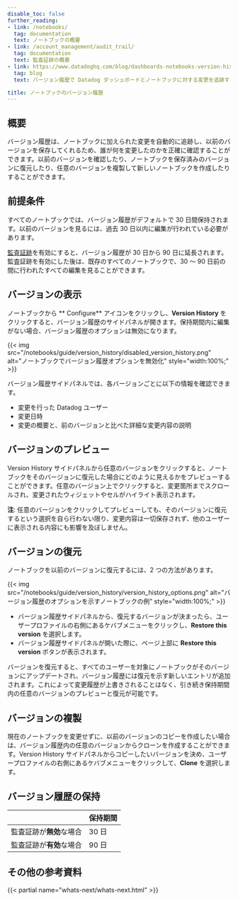 ```yaml
---
disable_toc: false
further_reading:
- link: /notebooks/
  tag: documentation
  text: ノートブックの概要
- link: /account_management/audit_trail/
  tag: documentation
  text: 監査証跡の概要
- link: https://www.datadoghq.com/blog/dashboards-notebooks-version-history/
  tag: blog
  text: バージョン履歴で Datadog ダッシュボードとノートブックに対する変更を追跡する

title: ノートブックのバージョン履歴
---
```


## 概要
バージョン履歴は、ノートブックに加えられた変更を自動的に追跡し、以前のバージョンを保存してくれるため、誰が何を変更したのかを正確に確認することができます。以前のバージョンを確認したり、ノートブックを保存済みのバージョンに復元したり、任意のバージョンを複製して新しいノートブックを作成したりすることができます。

## 前提条件
すべてのノートブックでは、バージョン履歴がデフォルトで 30 日間保持されます。以前のバージョンを見るには、過去 30 日以内に編集が行われている必要があります。

[監査証跡][1]を有効にすると、バージョン履歴が 30 日から 90 日に延長されます。監査証跡を有効にした後は、既存のすべてのノートブックで、30 ～ 90 日前の間に行われたすべての編集を見ることができます。

## バージョンの表示
ノートブックから ** Configure** アイコンをクリックし、**Version History** をクリックすると、バージョン履歴のサイドパネルが開きます。保持期間内に編集がない場合、バージョン履歴のオプションは無効になります。

{{< img src="/notebooks/guide/version_history/disabled_version_history.png" alt="ノートブックでバージョン履歴オプションを無効化" style="width:100%;" >}}

バージョン履歴サイドパネルでは、各バージョンごとに以下の情報を確認できます。
- 変更を行った Datadog ユーザー
- 変更日時
- 変更の概要と、前のバージョンと比べた詳細な変更内容の説明

## バージョンのプレビュー
Version History サイドパネルから任意のバージョンをクリックすると、ノートブックをそのバージョンに復元した場合にどのように見えるかをプレビューすることができます。任意のバージョン上でクリックすると、変更箇所までスクロールされ、変更されたウィジェットやセルがハイライト表示されます。

**注**: 任意のバージョンをクリックしてプレビューしても、そのバージョンに復元するという選択を自ら行わない限り、変更内容は一切保存されず、他のユーザーに表示される内容にも影響を及ぼしません。

## バージョンの復元
ノートブックを以前のバージョンに復元するには、2 つの方法があります。

{{< img src="/notebooks/guide/version_history/version_history_options.png" alt="バージョン履歴のオプションを示すノートブックの例" style="width:100%;" >}}

- バージョン履歴サイドパネルから、復元するバージョンが決まったら、ユーザープロファイルの右側にあるケバブメニューをクリックし、**Restore this version** を選択します。
- バージョン履歴サイドパネルが開いた際に、ページ上部に **Restore this version** ボタンが表示されます。

バージョンを復元すると、すべてのユーザーを対象にノートブックがそのバージョンにアップデートされ、バージョン履歴には復元を示す新しいエントリが追加されます。これによって変更履歴が上書きされることはなく、引き続き保持期間内の任意のバージョンのプレビューと復元が可能です。

## バージョンの複製
現在のノートブックを変更せずに、以前のバージョンのコピーを作成したい場合は、バージョン履歴内の任意のバージョンからクローンを作成することができます。Version History サイドパネルからコピーしたいバージョンを決め、ユーザープロファイルの右側にあるケバブメニューをクリックして、**Clone** を選択します。

## バージョン履歴の保持

|                          | 保持期間    |
| -----------------------  | ------- |
| 監査証跡が**無効**な場合 | 30 日 |
| 監査証跡が**有効**な場合  | 90 日 |


[1]:/ja/account_management/audit_trail/

## その他の参考資料

{{< partial name="whats-next/whats-next.html" >}}
